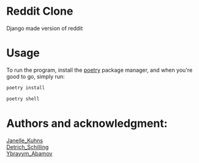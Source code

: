 # Reddit Clone
Django made version of reddit


# Usage
To run the program, install the [poetry](https://python-poetry.org/docs/) package manager, and
when you're good to go, simply run:

```zsh
poetry install
```
```zsh
poetry shell
```

# Authors and acknowledgment:
[Janelle_Kuhns](https://github.com/JanelleRK) <br>
[Detrich_Schilling](https://github.com/Detrich) <br>
[Ybrayym_Abamov](https://github.com/Ybrayym-Abamov)